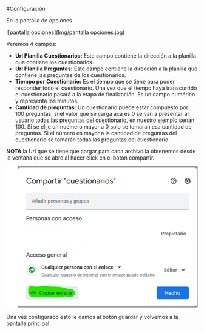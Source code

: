 #Configuración



En la pantalla de opciones 

![pantalla opciones](Img/pantalla opciones.jpg)

Veremos 4 campos:

* **Url Planilla Cuestionarios:** Este campo contiene la dirección a la planilla que contiene los cuestionarios. 
* **Url Planilla Preguntas:** Este campo contiene la dirección a la planilla que contiene las preguntas de los cuestionarios. 
* **Tiempo por Cuestionario:** Es el tiempo que se tiene para poder responder todo el cuestionario. Una vez que el tiempo haya transcurrido el cuestionario pasará a la etapa de finalización. Es un campo numérico y representa los minutos.
* **Cantidad de preguntas:** Un cuestionario puede estar compuesto por 100 preguntas, si el valor que se carga aca es 0 se van a presentar al usuario todas las preguntas del cuestionario, en nuestro ejemplo serían 100. Si se elije un nuemero mayor a 0 solo se tomaran esa cantidad de preguntas. Si el número es mayor a la cantidad de preguntas del cuestionario se tomarán todas las preguntas del cuestionario.


**NOTA** la Url que se tiene que cargar para cada archivo la obtenemos desde la ventana que se abre al hacer click en el botón compartir.

![copiar enlace](Img/copiar_enlace.png) 


Una vez configurado esto le damos al botón guardar y volvemos a la pantalla principal